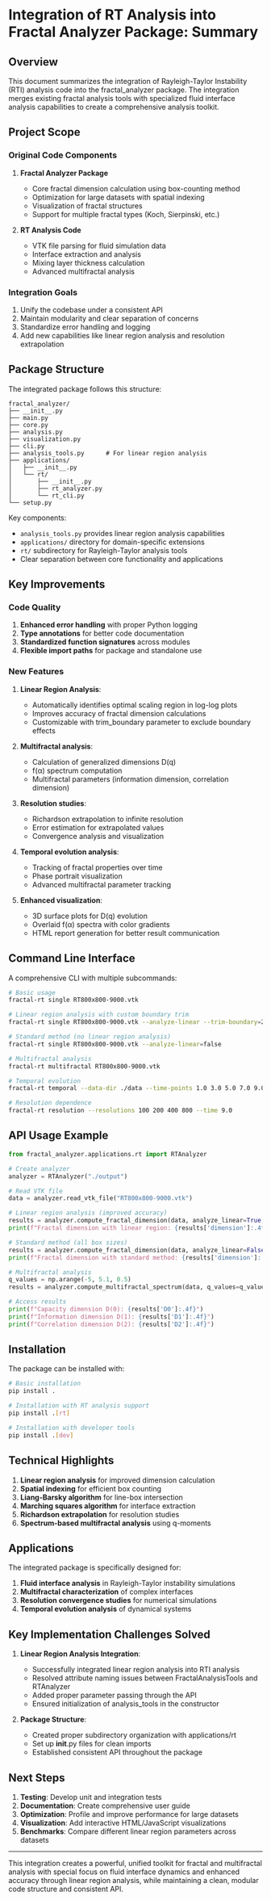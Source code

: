 # Integration of RT Analysis into Fractal Analyzer Package: Summary

## Overview

This document summarizes the integration of Rayleigh-Taylor Instability (RTI) analysis code into the fractal_analyzer package. The integration merges existing fractal analysis tools with specialized fluid interface analysis capabilities to create a comprehensive analysis toolkit.

## Project Scope

### Original Code Components

1. **Fractal Analyzer Package**
   - Core fractal dimension calculation using box-counting method
   - Optimization for large datasets with spatial indexing
   - Visualization of fractal structures
   - Support for multiple fractal types (Koch, Sierpinski, etc.)

2. **RT Analysis Code**
   - VTK file parsing for fluid simulation data
   - Interface extraction and analysis
   - Mixing layer thickness calculation
   - Advanced multifractal analysis

### Integration Goals

1. Unify the codebase under a consistent API
2. Maintain modularity and clear separation of concerns
3. Standardize error handling and logging
4. Add new capabilities like linear region analysis and resolution extrapolation

## Package Structure

The integrated package follows this structure:

```
fractal_analyzer/
├── __init__.py
├── main.py
├── core.py
├── analysis.py
├── visualization.py
├── cli.py
├── analysis_tools.py      # For linear region analysis
├── applications/
│   ├── __init__.py
│   └── rt/
│       ├── __init__.py
│       ├── rt_analyzer.py
│       └── rt_cli.py
└── setup.py
```

Key components:
- `analysis_tools.py` provides linear region analysis capabilities
- `applications/` directory for domain-specific extensions
- `rt/` subdirectory for Rayleigh-Taylor analysis tools
- Clear separation between core functionality and applications

## Key Improvements

### Code Quality

1. **Enhanced error handling** with proper Python logging
2. **Type annotations** for better code documentation
3. **Standardized function signatures** across modules
4. **Flexible import paths** for package and standalone use

### New Features

1. **Linear Region Analysis**:
   - Automatically identifies optimal scaling region in log-log plots
   - Improves accuracy of fractal dimension calculations
   - Customizable with trim_boundary parameter to exclude boundary effects

2. **Multifractal analysis**:
   - Calculation of generalized dimensions D(q)
   - f(α) spectrum computation
   - Multifractal parameters (information dimension, correlation dimension)

3. **Resolution studies**:
   - Richardson extrapolation to infinite resolution
   - Error estimation for extrapolated values
   - Convergence analysis and visualization

4. **Temporal evolution analysis**:
   - Tracking of fractal properties over time
   - Phase portrait visualization
   - Advanced multifractal parameter tracking

5. **Enhanced visualization**:
   - 3D surface plots for D(q) evolution
   - Overlaid f(α) spectra with color gradients
   - HTML report generation for better result communication

## Command Line Interface

A comprehensive CLI with multiple subcommands:

```bash
# Basic usage
fractal-rt single RT800x800-9000.vtk

# Linear region analysis with custom boundary trim
fractal-rt single RT800x800-9000.vtk --analyze-linear --trim-boundary=2

# Standard method (no linear region analysis)
fractal-rt single RT800x800-9000.vtk --analyze-linear=false

# Multifractal analysis
fractal-rt multifractal RT800x800-9000.vtk

# Temporal evolution
fractal-rt temporal --data-dir ./data --time-points 1.0 3.0 5.0 7.0 9.0

# Resolution dependence
fractal-rt resolution --resolutions 100 200 400 800 --time 9.0
```

## API Usage Example

```python
from fractal_analyzer.applications.rt import RTAnalyzer

# Create analyzer
analyzer = RTAnalyzer("./output")

# Read VTK file
data = analyzer.read_vtk_file("RT800x800-9000.vtk")

# Linear region analysis (improved accuracy)
results = analyzer.compute_fractal_dimension(data, analyze_linear=True, trim_boundary=2)
print(f"Fractal dimension with linear region: {results['dimension']:.4f}")

# Standard method (all box sizes)
results = analyzer.compute_fractal_dimension(data, analyze_linear=False)
print(f"Fractal dimension with standard method: {results['dimension']:.4f}")

# Multifractal analysis
q_values = np.arange(-5, 5.1, 0.5)
results = analyzer.compute_multifractal_spectrum(data, q_values=q_values)

# Access results
print(f"Capacity dimension D(0): {results['D0']:.4f}")
print(f"Information dimension D(1): {results['D1']:.4f}")
print(f"Correlation dimension D(2): {results['D2']:.4f}")
```

## Installation

The package can be installed with:

```bash
# Basic installation
pip install .

# Installation with RT analysis support
pip install .[rt]

# Installation with developer tools
pip install .[dev]
```

## Technical Highlights

1. **Linear region analysis** for improved dimension calculation
2. **Spatial indexing** for efficient box counting
3. **Liang-Barsky algorithm** for line-box intersection
4. **Marching squares algorithm** for interface extraction
5. **Richardson extrapolation** for resolution studies
6. **Spectrum-based multifractal analysis** using q-moments

## Applications

The integrated package is specifically designed for:

1. **Fluid interface analysis** in Rayleigh-Taylor instability simulations
2. **Multifractal characterization** of complex interfaces
3. **Resolution convergence studies** for numerical simulations
4. **Temporal evolution analysis** of dynamical systems

## Key Implementation Challenges Solved

1. **Linear Region Analysis Integration**:
   - Successfully integrated linear region analysis into RTI analysis
   - Resolved attribute naming issues between FractalAnalysisTools and RTAnalyzer
   - Added proper parameter passing through the API
   - Ensured initialization of analysis_tools in the constructor

2. **Package Structure**:
   - Created proper subdirectory organization with applications/rt
   - Set up __init__.py files for clean imports
   - Established consistent API throughout the package

## Next Steps

1. **Testing**: Develop unit and integration tests
2. **Documentation**: Create comprehensive user guide
3. **Optimization**: Profile and improve performance for large datasets
4. **Visualization**: Add interactive HTML/JavaScript visualizations
5. **Benchmarks**: Compare different linear region parameters across datasets

---

This integration creates a powerful, unified toolkit for fractal and multifractal analysis with special focus on fluid interface dynamics and enhanced accuracy through linear region analysis, while maintaining a clean, modular code structure and consistent API.
